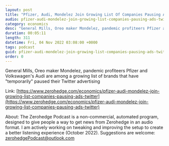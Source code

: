 ```yaml
---
layout: post
title: "Pfizer, Audi, Mondelez Join Growing List Of Companies Pausing Ads On Twitter"
audio: pfizer-audi-mondelez-join-growing-list-companies-pausing-ads-twitter-0
category: economics
desc: "General Mills, Oreo maker Mondelez, pandemic profiteers Pfizer and Volkswagen's Audi are among a growing list of brands that have &quot;temporarily&quot; paused their Twitter advertising"
duration: 00:05:11
length: 311
datetime: Fri, 04 Nov 2022 03:08:00 +0000
tags: podcast
guid: pfizer-audi-mondelez-join-growing-list-companies-pausing-ads-twitter-0
order: 0
---
```

General Mills, Oreo maker Mondelez, pandemic profiteers Pfizer and Volkswagen's Audi are among a growing list of brands that have &quot;temporarily&quot; paused their Twitter advertising

Link: [https://www.zerohedge.com/economics/pfizer-audi-mondelez-join-growing-list-companies-pausing-ads-twitter](https://www.zerohedge.com/economics/pfizer-audi-mondelez-join-growing-list-companies-pausing-ads-twitter)

About: The Zerohedge Podcast is a non-commercial, automated program, designed to give people a way to get news from Zerohedge in an audio format.  I am actively working on tweaking and improving the setup to create a better listening experience (October 2022).  Suggestions are welcome: [zerohedgePodcast@outlook.com](mailto:zerohedgePodcast@outlook.com)
